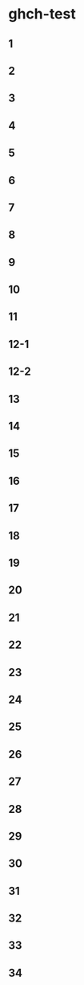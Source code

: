 # ghch-test

## 1

## 2

## 3

## 4

## 5

## 6

## 7

## 8

## 9

## 10

## 11

## 12-1

## 12-2

## 13

## 14

## 15

## 16

## 17

## 18

## 19

## 20

## 21

## 22

## 23

## 24

## 25

## 26

## 27

## 28

## 29

## 30

## 31

## 32

## 33

## 34

